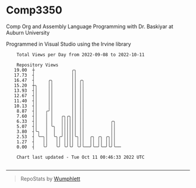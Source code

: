 # Comp3350
Comp Org and Assembly Language Programming with Dr. Baskiyar at Auburn University

Programmed in Visual Studio using the Irvine library

```
    Total Views per Day from 2022-09-08 to 2022-10-11

    Repository Views
   19.00  ┼              ╭╮
   17.73  ┤              ││
   16.47  ┤     ╭╮       ││ ╭╮
   15.20  ┼╮    ││       ││ ││
   13.93  ┤│    ││       ││ ││
   12.67  ┤│    ││       ││ ││
   11.40  ┤│    ││       ││ ││
   10.13  ┤│    ││       ││ ││
    8.87  ┤│   ╭╯│       ││ ││
    7.60  ┤│   │ │   ╭╮╭╮││ ││
    6.33  ┤│   │ │   ││││││ ││          ╭╮
    5.07  ┤│   │ ╰╮  ││││││ ││          ││
    3.80  ┤╰╮  │  │  ││││││ ││          ││
    2.53  ┤ ╰─╮│  ╰╮╭╯││││╰╮││  ╭╮ ╭╮ ╭╮││
    1.27  ┤   ││   ││ ││││ │││  ││ ││ ││││
    0.00  ┤   ╰╯   ╰╯ ╰╯╰╯ ╰╯╰──╯╰─╯╰─╯╰╯╰──

    Chart last updated - Tue Oct 11 00:46:33 2022 UTC
    
```

---

> RepoStats by [Wumphlett](https://github.com/Wumphlett)
